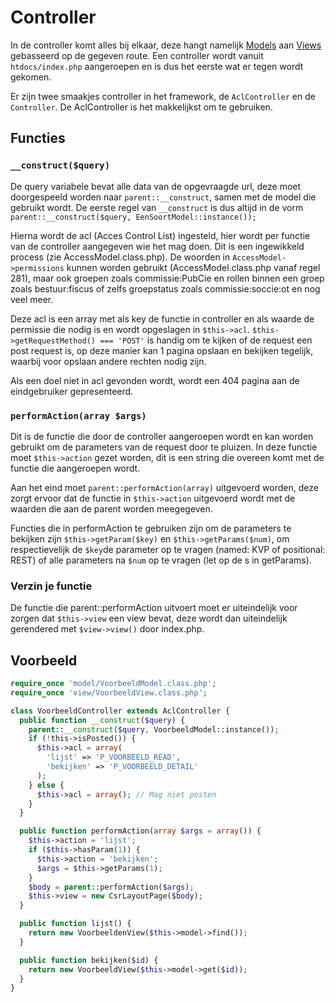 # Controller

In de controller komt alles bij elkaar, deze hangt namelijk [Models](Framework-Model) aan [Views](Framework-View) gebasseerd op de gegeven route. Een controller wordt vanuit `htdocs/index.php` aangeroepen en is dus het eerste wat er tegen wordt gekomen.

Er zijn twee smaakjes controller in het framework, de `AclController` en de `Controller`. De AclController is het makkelijkst om te gebruiken.

## Functies

### `__construct($query)`

De query variabele bevat alle data van de opgevraagde url, deze moet doorgespeeld worden naar `parent::__construct`, samen met de model die gebruikt wordt. De eerste regel van `__construct` is dus altijd in de vorm `parent::__construct($query, EenSoortModel::instance());`

Hierna wordt de acl (Acces Control List) ingesteld, hier wordt per functie van de controller aangegeven wie het mag doen. Dit is een ingewikkeld process (zie AccessModel.class.php). De woorden in `AccessModel->permissions` kunnen worden gebruikt (AccessModel.class.php vanaf regel 281), maar ook groepen zoals commissie:PubCie en rollen binnen een groep zoals bestuur:fiscus of zelfs groepstatus zoals commissie:soccie:ot en nog veel meer.

Deze acl is een array met als key de functie in controller en als waarde de permissie die nodig is en wordt opgeslagen in `$this->acl`. `$this->getRequestMethod() === 'POST'` is handig om te kijken of de request een post request is, op deze manier kan 1 pagina opslaan en bekijken tegelijk, waarbij voor opslaan andere rechten nodig zijn.

Als een doel niet in acl gevonden wordt, wordt een 404 pagina aan de eindgebruiker gepresenteerd.

### `performAction(array $args)`

Dit is de functie die door de controller aangeroepen wordt en kan worden gebruikt om de parameters van de request door te pluizen. In deze functie moet `$this->action` gezet worden, dit is een string die overeen komt met de functie die aangeroepen wordt.

Aan het eind moet `parent::performAction(array)` uitgevoerd worden, deze zorgt ervoor dat de functie in `$this->action` uitgevoerd wordt met de waarden die aan de parent worden meegegeven.

Functies die in performAction te gebruiken zijn om de parameters te bekijken zijn `$this->getParam($key)` en `$this->getParams($num)`, om respectievelijk de `$key`de parameter op te vragen (named: KVP of positional: REST) of alle parameters na `$num` op te vragen (let op de s in getParams).

### Verzin je functie

De functie die parent::performAction uitvoert moet er uiteindelijk voor zorgen dat `$this->view` een view bevat, deze wordt dan uiteindelijk gerendered met `$view->view()` door index.php.

## Voorbeeld
```PHP
require_once 'model/VoorbeeldModel.class.php';
require_once 'view/VoorbeeldView.class.php';

class VoorbeeldController extends AclController {
  public function __construct($query) {
    parent::__construct($query, VoorbeeldModel::instance());
    if (!this->isPosted()) {
      $this->acl = array(
        'lijst' => 'P_VOORBEELD_READ',
        'bekijken' => 'P_VOORBEELD_DETAIL'
      );
    } else {
      $this->acl = array(); // Mag niet posten
    }
  }

  public function performAction(array $args = array()) {
    $this->action = 'lijst';
    if ($this->hasParam(1)) {
      $this->action = 'bekijken';
      $args = $this->getParams(1);
    }
    $body = parent::performAction($args);
    $this->view = new CsrLayoutPage($body);
  }

  public function lijst() {
    return new VoorbeeldenView($this->model->find());
  }

  public function bekijken($id) {
    return new VoorbeeldView($this->model->get($id));
  }
}
```
